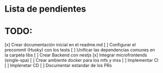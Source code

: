 # Lista de pendientes

# TODO:
[x] Crear documentación inicial en el readme.md
[ ] Configurar el precommit (Husky) con los tests
[ ] Unificar las dependencias comunes en la carpeta libs
[ ] Crear Backend con nestjs
[x] Integrar microfrontends (single-spa)
[ ] Crear ambiente docker para los mfs y mss
[ ] Implementar CI
[ ] Implenetar CD
[ ] Documentar estandar de los PRs
